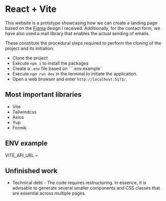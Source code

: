 # React + Vite

This website is a prototype showcasing how we can create a landing page based on the [Figma](https://www.figma.com/file/GIrurcGtyHKB5hCkZB4cqM/Startupz---Landing-page?type=design&node-id=0-1&mode=design&t=CTSPwV0iqn8GXRqm-0) design I received.
Additionally, for the contact form, we have also used a mail library that enables the actual sending of emails.

These constitute the procedural steps required to perform the cloning of the project and its initiation:
- Clone the project
- Execute ```npm i``` to install the packages
- Create a ```.env``` file based on ```.env.example``
- Execute ```npm run dev``` in the terminal to initiate the application.
- Open a web browser and enter ```http://localhost:5173/```.

## Most important libraries
- Vite
- Tailwindcss
- Axios
- Yup
- Formik

## ENV example
VITE_API_URL =

## Unfinished work
- Technical debt - The code requires restructuring. In essence, it is advisable to generate several smaller components and CSS classes that are essential across multiple pages.
